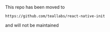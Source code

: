 This repo has been moved to 

	https://github.com/teallabs/react-native-init

and will not be maintained